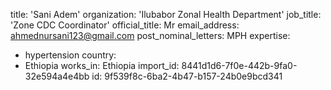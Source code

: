 title: 'Sani Adem'
organization: 'Ilubabor Zonal Health Department'
job_title: 'Zone CDC Coordinator'
official_title: Mr
email_address: ahmednursani123@gmail.com
post_nominal_letters: MPH
expertise:
  - hypertension
country:
  - Ethiopia
works_in: Ethiopia
import_id: 8441d1d6-7f0e-442b-9fa0-32e594a4e4bb
id: 9f539f8c-6ba2-4b47-b157-24b0e9bcd341
